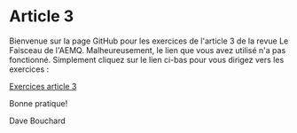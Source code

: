 # Article 3

Bienvenue sur la page GitHub pour les exercices de l'article 3 de la revue Le Faisceau de l'AEMQ. Malheureusement, le lien que vous avez utilisé n'a pas fonctionné. Simplement cliquez sur le lien ci-bas pour vous dirigez vers les exercices : 

[Exercices article 3](https://github.com/TheGeekAppraiser/AEMQ-A3/wiki)

Bonne pratique!

Dave Bouchard
